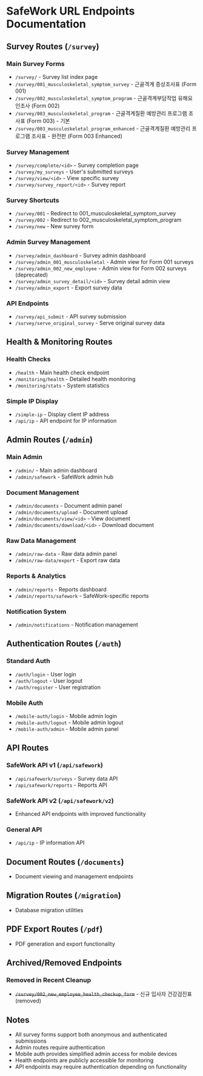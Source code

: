 # SafeWork URL Endpoints Documentation

## Survey Routes (`/survey`)

### Main Survey Forms
- `/survey/` - Survey list index page
- `/survey/001_musculoskeletal_symptom_survey` - 근골격계 증상조사표 (Form 001)
- `/survey/002_musculoskeletal_symptom_program` - 근골격계부담작업 유해요인조사 (Form 002)
- `/survey/003_musculoskeletal_program` - 근골격계질환 예방관리 프로그램 조사표 (Form 003) - 기본
- `/survey/003_musculoskeletal_program_enhanced` - 근골격계질환 예방관리 프로그램 조사표 - 완전판 (Form 003 Enhanced)

### Survey Management
- `/survey/complete/<id>` - Survey completion page
- `/survey/my_surveys` - User's submitted surveys
- `/survey/view/<id>` - View specific survey
- `/survey/survey_report/<id>` - Survey report

### Survey Shortcuts
- `/survey/001` - Redirect to 001_musculoskeletal_symptom_survey
- `/survey/002` - Redirect to 002_musculoskeletal_symptom_program
- `/survey/new` - New survey form

### Admin Survey Management
- `/survey/admin_dashboard` - Survey admin dashboard
- `/survey/admin_001_musculoskeletal` - Admin view for Form 001 surveys
- `/survey/admin_002_new_employee` - Admin view for Form 002 surveys (deprecated)
- `/survey/admin_survey_detail/<id>` - Survey detail admin view
- `/survey/admin_export` - Export survey data

### API Endpoints
- `/survey/api_submit` - API survey submission
- `/survey/serve_original_survey` - Serve original survey data

## Health & Monitoring Routes

### Health Checks
- `/health` - Main health check endpoint
- `/monitoring/health` - Detailed health monitoring
- `/monitoring/stats` - System statistics

### Simple IP Display
- `/simple-ip` - Display client IP address
- `/api/ip` - API endpoint for IP information

## Admin Routes (`/admin`)

### Main Admin
- `/admin/` - Main admin dashboard
- `/admin/safework` - SafeWork admin hub

### Document Management
- `/admin/documents` - Document admin panel
- `/admin/documents/upload` - Document upload
- `/admin/documents/view/<id>` - View document
- `/admin/documents/download/<id>` - Download document

### Raw Data Management
- `/admin/raw-data` - Raw data admin panel
- `/admin/raw-data/export` - Export raw data

### Reports & Analytics
- `/admin/reports` - Reports dashboard
- `/admin/reports/safework` - SafeWork-specific reports

### Notification System
- `/admin/notifications` - Notification management

## Authentication Routes (`/auth`)

### Standard Auth
- `/auth/login` - User login
- `/auth/logout` - User logout
- `/auth/register` - User registration

### Mobile Auth
- `/mobile-auth/login` - Mobile admin login
- `/mobile-auth/logout` - Mobile admin logout
- `/mobile-auth/admin` - Mobile admin panel

## API Routes

### SafeWork API v1 (`/api/safework`)
- `/api/safework/surveys` - Survey data API
- `/api/safework/reports` - Reports API

### SafeWork API v2 (`/api/safework/v2`)
- Enhanced API endpoints with improved functionality

### General API
- `/api/ip` - IP information API

## Document Routes (`/documents`)
- Document viewing and management endpoints

## Migration Routes (`/migration`)
- Database migration utilities

## PDF Export Routes (`/pdf`)
- PDF generation and export functionality

## Archived/Removed Endpoints

### Removed in Recent Cleanup
- ~~`/survey/002_new_employee_health_checkup_form`~~ - 신규 입사자 건강검진표 (removed)

## Notes

- All survey forms support both anonymous and authenticated submissions
- Admin routes require authentication
- Mobile auth provides simplified admin access for mobile devices
- Health endpoints are publicly accessible for monitoring
- API endpoints may require authentication depending on functionality